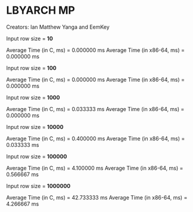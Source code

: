 # LBYARCH MP
Creators: Ian Matthew Yanga and EemKey

Input row size = **10**

Average Time (in C, ms) = 0.000000 ms
Average Time (in x86-64, ms) = 0.000000 ms

Input row size = **100**

Average Time (in C, ms) = 0.000000 ms
Average Time (in x86-64, ms) = 0.000000 ms

Input row size = **1000**

Average Time (in C, ms) = 0.033333 ms
Average Time (in x86-64, ms) = 0.000000 ms

Input row size = **10000**

Average Time (in C, ms) = 0.400000 ms
Average Time (in x86-64, ms) = 0.033333 ms

Input row size = **100000**

Average Time (in C, ms) = 4.100000 ms
Average Time (in x86-64, ms) = 0.566667 ms

Input row size = **1000000**

Average Time (in C, ms) = 42.733333 ms
Average Time (in x86-64, ms) = 4.266667 ms

